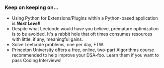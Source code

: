 ### Keep on keeping on...

+ Using Python for Extensions/Plugins within a Python-based application is ***Next Level***!
+ Despite what Leetcode would have you believe, premature optimization is to be avoided.  It's a rabbit hole that oft times consumes resources with little, if any, meaningful gains.
+ Solve Leetcode problems, one per day, FTW.
+ Princeton University offers a free, online, two-part Algorithms course recommended to help improve your DSA-foo.  Learn them if you want to pass Coding Interviews!

<!--
**cazamedia/cazamedia** is a ✨ _special_ ✨ repository because its `README.md` (this file) appears on your GitHub profile.

Here are some ideas to get you started:

- 🔭 I’m currently working on ...
- 🌱 I’m currently learning ...
- 👯 I’m looking to collaborate on ...
- 🤔 I’m looking for help with ...
- 💬 Ask me about ...
- 📫 How to reach me: ...
- 😄 Pronouns: ...
- ⚡ Fun fact: ...
-->
